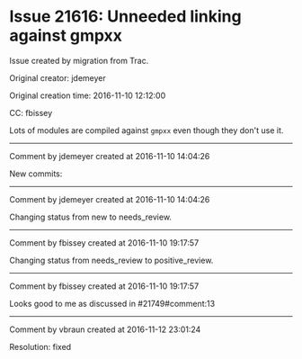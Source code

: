 # Issue 21616: Unneeded linking against gmpxx

Issue created by migration from Trac.

Original creator: jdemeyer

Original creation time: 2016-11-10 12:12:00

CC:  fbissey

Lots of modules are compiled against `gmpxx` even though they don't use it.


---

Comment by jdemeyer created at 2016-11-10 14:04:26

New commits:


---

Comment by jdemeyer created at 2016-11-10 14:04:26

Changing status from new to needs_review.


---

Comment by fbissey created at 2016-11-10 19:17:57

Changing status from needs_review to positive_review.


---

Comment by fbissey created at 2016-11-10 19:17:57

Looks good to me as discussed in #21749#comment:13


---

Comment by vbraun created at 2016-11-12 23:01:24

Resolution: fixed
